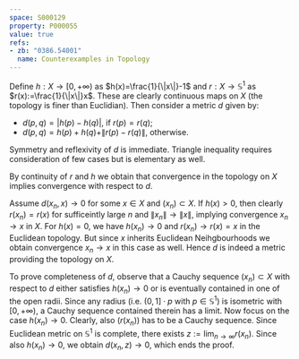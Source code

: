 ```yaml
---
space: S000129
property: P000055
value: true
refs:
- zb: "0386.54001"
  name: Counterexamples in Topology
---
```


Define $h:X\to[0,+\infty)$ as $h(x)=\frac{1}{\|x\|}-1$ and $r:X\to \mathbb S^1$ as $r(x):=\frac{1}{\|x\|}x$. These are clearly continuous maps on $X$ (the topology is finer than Euclidian). Then consider a metric $d$ given by:
- $d(p,q)=|h(p)-h(q)|$, if $r(p)=r(q)$;
- $d(p,q)=h(p)+h(q)+\|r(p)-r(q)\|$, otherwise.

Symmetry and reflexivity of $d$ is immediate. Triangle inequality requires consideration of few cases but is elementary as well.

By continuity of $r$ and $h$ we obtain that convergence in the topology on $X$ implies convergence with respect to $d$.

Assume $d(x_n,x)\to 0$ for some $x\in X$ and $(x_n)\subset X$. If $h(x)>0$, then clearly $r(x_n)=r(x)$ for sufficeintly large $n$ and $\|x_n\|\to \|x\|$,
implying convergence $x_n \to x$ in $X$.
For $h(x)=0$, we have $h(x_n)\to 0$ and $r(x_n)\to r(x)=x$ in the Euclidean topology. But since $x$ inherits Euclidean Neihgbourhoods we obtain convergence $x_n\to x$ in this case as well.
Hence $d$ is indeed a metric providing the topology on $X$.

To prove completeness of $d$, observe that
a Cauchy sequence $(x_n)\subset X$ with respect to $d$ either satisfies $h(x_n)\to 0$ or is eventually contained in one of the
open radii. Since any radius (i.e. $(0,1]\cdot p$ with $p\in \mathbb S^1$) is isometric with $[0,+\infty)$, a Cauchy sequence contained therein has a limit.
Now focus on the case $h(x_n)\to 0$. Clearly,
also $(r(x_n))$ has to be a Cauchy sequence.
Since Euclidean metric on $\mathbb S^1$ is complete, there exists $z:=\lim_{n\to \infty} r(x_n)$. Since also $h(x_n)\to 0$, we obtain
$d(x_n,z)\to 0$, which ends the proof.

